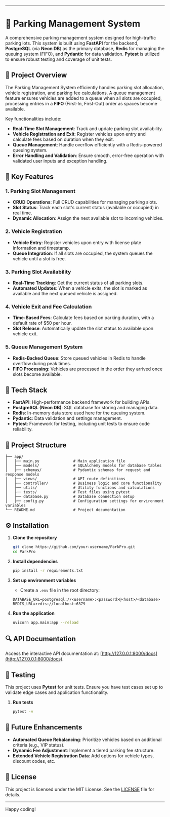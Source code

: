 
---

# 🚗 Parking Management System

A comprehensive parking management system designed for high-traffic parking lots. This system is built using **FastAPI** for the backend, **PostgreSQL** (via **Neon DB**) as the primary database, **Redis** for managing the queuing system (FIFO), and **Pydantic** for data validation. **Pytest** is utilized to ensure robust testing and coverage of unit tests.

## 📝 Project Overview

The Parking Management System efficiently handles parking slot allocation, vehicle registration, and parking fee calculations. A queue management feature ensures vehicles are added to a queue when all slots are occupied, processing entries in a **FIFO** (First-In, First-Out) order as spaces become available.

Key functionalities include:
- **Real-Time Slot Management**: Track and update parking slot availability.
- **Vehicle Registration and Exit**: Register vehicles upon entry and calculate fees based on duration when they exit.
- **Queue Management**: Handle overflow efficiently with a Redis-powered queuing system.
- **Error Handling and Validation**: Ensure smooth, error-free operation with validated user inputs and exception handling.

## 🔑 Key Features

### 1. Parking Slot Management
- **CRUD Operations**: Full CRUD capabilities for managing parking slots.
- **Slot Status**: Track each slot's current status (available or occupied) in real time.
- **Dynamic Allocation**: Assign the next available slot to incoming vehicles.

### 2. Vehicle Registration
- **Vehicle Entry**: Register vehicles upon entry with license plate information and timestamp.
- **Queue Integration**: If all slots are occupied, the system queues the vehicle until a slot is free.

### 3. Parking Slot Availability
- **Real-Time Tracking**: Get the current status of all parking slots.
- **Automated Updates**: When a vehicle exits, the slot is marked as available and the next queued vehicle is assigned.

### 4. Vehicle Exit and Fee Calculation
- **Time-Based Fees**: Calculate fees based on parking duration, with a default rate of $50 per hour.
- **Slot Release**: Automatically update the slot status to available upon vehicle exit.

### 5. Queue Management System
- **Redis-Backed Queue**: Store queued vehicles in Redis to handle overflow during peak times.
- **FIFO Processing**: Vehicles are processed in the order they arrived once slots become available.

## 🚀 Tech Stack

- **FastAPI**: High-performance backend framework for building APIs.
- **PostgreSQL (Neon DB)**: SQL database for storing and managing data.
- **Redis**: In-memory data store used here for the queuing system.
- **Pydantic**: Data validation and settings management.
- **Pytest**: Framework for testing, including unit tests to ensure code reliability.

## 📂 Project Structure

```plaintext
├── app/
│   ├── main.py               # Main application file
│   ├── models/               # SQLAlchemy models for database tables
│   ├── schemas/              # Pydantic schemas for request and response models
│   ├── views/                # API route definitions
│   ├── controller/           # Business logic and core functionality
│   ├── utils/                # Utility functions and calculations
│   ├── tests/                # Test files using pytest
│   ├── database.py           # Database connection setup
│   ├── config.py             # Configuration settings for environment variables
└── README.md                 # Project documentation
```

## ⚙️ Installation

1. **Clone the repository**
   ```bash
   git clone https://github.com/your-username/ParkPro.git
   cd ParkPro
   ```

2. **Install dependencies**
   ```bash
   pip install -r requirements.txt
   ```

3. **Set up environment variables**  
   - Create a `.env` file in the root directory:
   ```plaintext
   DATABASE_URL=postgresql://<username>:<password>@<host>/<database>
   REDIS_URL=redis://localhost:6379
   ```

4. **Run the application**
   ```bash
   uvicorn app.main:app --reload
   ```

## 🔍 API Documentation

Access the interactive API documentation at: [http://127.0.0.1:8000/docs](http://127.0.0.1:8000/docs).

## 🧪 Testing

This project uses **Pytest** for unit tests. Ensure you have test cases set up to validate edge cases and application functionality.

1. **Run tests**
   ```bash
   pytest -v
   ```

## 🚧 Future Enhancements
- **Automated Queue Rebalancing**: Prioritize vehicles based on additional criteria (e.g., VIP status).
- **Dynamic Fee Adjustment**: Implement a tiered parking fee structure.
- **Extended Vehicle Registration Data**: Add options for vehicle types, discount codes, etc.

## 📜 License

This project is licensed under the MIT License. See the [LICENSE](LICENSE) file for details.

---

Happy coding!